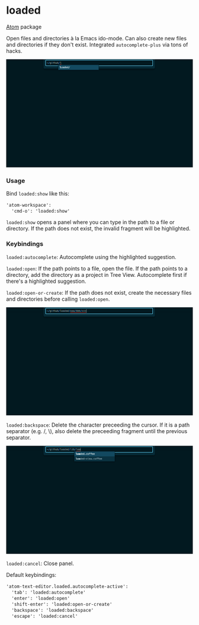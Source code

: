 # loaded
[Atom](http://atom.io/) package

Open files and directories à la Emacs ido-mode.  Can also create new files and directories if they don't exist.  Integrated `autocomplete-plus` via tons of hacks.

![open](https://github.com/halohalospecial/atom-loaded/blob/master/images/open.gif?raw=true)

### Usage

Bind `loaded:show` like this:

```
'atom-workspace':
  'cmd-o': 'loaded:show'
```

`loaded:show` opens a panel where you can type in the path to a file or directory.  If the path does not exist, the invalid fragment will be highlighted.

### Keybindings

`loaded:autocomplete`: Autocomplete using the highlighted suggestion.

`loaded:open`: If the path points to a file, open the file.  If the path points to a directory, add the directory as a project in Tree View.  Autocomplete first if there's a highlighted suggestion.

`loaded:open-or-create`: If the path does not exist, create the necessary files and directories before calling `loaded:open`.

![open-or-create](https://github.com/halohalospecial/atom-loaded/blob/master/images/open-or-create.gif?raw=true)

`loaded:backspace`: Delete the character preceeding the cursor.  If it is a path separator (e.g. /, \\), also delete the preceeding fragment until the previous separator.

![backspace](https://github.com/halohalospecial/atom-loaded/blob/master/images/backspace.gif?raw=true)

`loaded:cancel`: Close panel.

Default keybindings:
```
'atom-text-editor.loaded.autocomplete-active':
  'tab': 'loaded:autocomplete'
  'enter': 'loaded:open'
  'shift-enter': 'loaded:open-or-create'
  'backspace': 'loaded:backspace'
  'escape': 'loaded:cancel'
```
